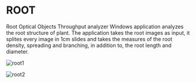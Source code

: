 # ROOT
Root Optical Objects Throughput analyzer
Windows application analyzes the root structure of plant.
The application takes the root images as input, it splites every image in 1cm slides and takes the measures of the root density, spreading and branching, in addition to, the root length and diameter.

![root1](https://cloud.githubusercontent.com/assets/21265433/26249501/15306fda-3c64-11e7-89fc-e3855388ce75.png)

![root2](https://cloud.githubusercontent.com/assets/21265433/26249506/1b43859c-3c64-11e7-8f76-4cad3bb973d2.png)
